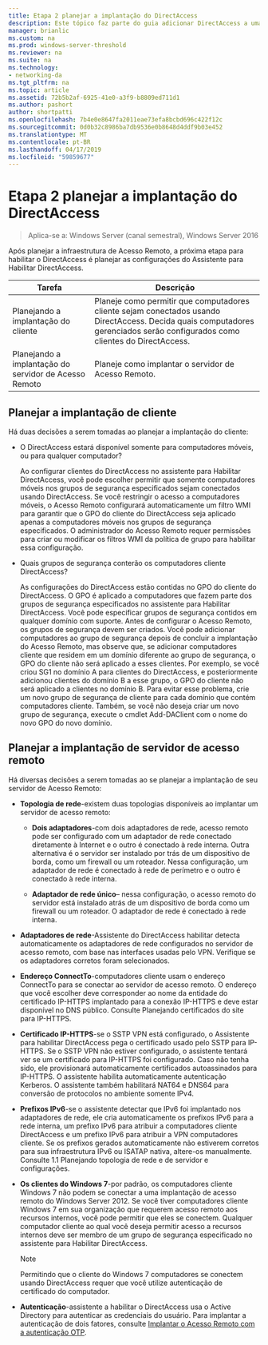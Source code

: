 ```yaml
---
title: Etapa 2 planejar a implantação do DirectAccess
description: Este tópico faz parte do guia adicionar DirectAccess a uma implantação de acesso remoto existente (VPN) para Windows Server 2016
manager: brianlic
ms.custom: na
ms.prod: windows-server-threshold
ms.reviewer: na
ms.suite: na
ms.technology:
- networking-da
ms.tgt_pltfrm: na
ms.topic: article
ms.assetid: 72b5b2af-6925-41e0-a3f9-b8809ed711d1
ms.author: pashort
author: shortpatti
ms.openlocfilehash: 7b4e0e8647fa2011eae73efa8bcbd696c422f12c
ms.sourcegitcommit: 0d0b32c8986ba7db9536e0b8648d4ddf9b03e452
ms.translationtype: MT
ms.contentlocale: pt-BR
ms.lasthandoff: 04/17/2019
ms.locfileid: "59859677"
---
```

# <a name="step-2-plan-the-directaccess-deployment"></a>Etapa 2 planejar a implantação do DirectAccess

>Aplica-se a: Windows Server (canal semestral), Windows Server 2016

Após planejar a infraestrutura de Acesso Remoto, a próxima etapa para habilitar o DirectAccess é planejar as configurações do Assistente para Habilitar DirectAccess.  
  
|Tarefa|Descrição|  
|----|--------|  
|Planejando a implantação do cliente|Planeje como permitir que computadores cliente sejam conectados usando DirectAccess. Decida quais computadores gerenciados serão configurados como clientes do DirectAccess.|  
|Planejando a implantação do servidor de Acesso Remoto|Planeje como implantar o servidor de Acesso Remoto.|  
  
## <a name="bkmk_2_1_client"></a>Planejar a implantação de cliente  
Há duas decisões a serem tomadas ao planejar a implantação do cliente:  
  
-   O DirectAccess estará disponível somente para computadores móveis, ou para qualquer computador?  
  
    Ao configurar clientes do DirectAccess no assistente para Habilitar DirectAccess, você pode escolher permitir que somente computadores móveis nos grupos de segurança especificados sejam conectados usando DirectAccess. Se você restringir o acesso a computadores móveis, o Acesso Remoto configurará automaticamente um filtro WMI para garantir que o GPO do cliente do DirectAccess seja aplicado apenas a computadores móveis nos grupos de segurança especificados. O administrador do Acesso Remoto requer permissões para criar ou modificar os filtros WMI da política de grupo para habilitar essa configuração.  
  
-   Quais grupos de segurança conterão os computadores cliente DirectAccess?  
  
    As configurações do DirectAccess estão contidas no GPO do cliente do DirectAccess. O GPO é aplicado a computadores que fazem parte dos grupos de segurança especificados no assistente para Habilitar DirectAccess. Você pode especificar grupos de segurança contidos em qualquer domínio com suporte. Antes de configurar o Acesso Remoto, os grupos de segurança devem ser criados. Você pode adicionar computadores ao grupo de segurança depois de concluir a implantação do Acesso Remoto, mas observe que, se adicionar computadores cliente que residem em um domínio diferente ao grupo de segurança, o GPO do cliente não será aplicado a esses clientes. Por exemplo, se você criou SG1 no domínio A para clientes do DirectAccess, e posteriormente adicionou clientes do domínio B a esse grupo, o GPO do cliente não será aplicado a clientes no domínio B. Para evitar esse problema, crie um novo grupo de segurança de cliente para cada domínio que contém computadores cliente. Também, se você não deseja criar um novo grupo de segurança, execute o cmdlet Add-DAClient com o nome do novo GPO do novo domínio.  
  
## <a name="bkmk_2_2_server"></a>Planejar a implantação de servidor de acesso remoto  
Há diversas decisões a serem tomadas ao se planejar a implantação de seu servidor de Acesso Remoto:  
  
-   **Topologia de rede**-existem duas topologias disponíveis ao implantar um servidor de acesso remoto:  
  
    -   **Dois adaptadores**-com dois adaptadores de rede, acesso remoto pode ser configurado com um adaptador de rede conectado diretamente à Internet e o outro é conectado à rede interna. Outra alternativa é o servidor ser instalado por trás de um dispositivo de borda, como um firewall ou um roteador. Nessa configuração, um adaptador de rede é conectado à rede de perímetro e o outro é conectado à rede interna.  
  
    -   **Adaptador de rede único**– nessa configuração, o acesso remoto do servidor está instalado atrás de um dispositivo de borda como um firewall ou um roteador. O adaptador de rede é conectado à rede interna.  
  
-   **Adaptadores de rede**-Assistente do DirectAccess habilitar detecta automaticamente os adaptadores de rede configurados no servidor de acesso remoto, com base nas interfaces usadas pelo VPN. Verifique se os adaptadores corretos foram selecionados.  
  
-   **Endereço ConnectTo**-computadores cliente usam o endereço ConnectTo para se conectar ao servidor de acesso remoto. O endereço que você escolher deve corresponder ao nome da entidade do certificado IP-HTTPS implantado para a conexão IP-HTTPS e deve estar disponível no DNS público. Consulte Planejando certificados do site para IP-HTTPS.  
  
-   **Certificado IP-HTTPS**-se o SSTP VPN está configurado, o Assistente para habilitar DirectAccess pega o certificado usado pelo SSTP para IP-HTTPS. Se o SSTP VPN não estiver configurado, o assistente tentará ver se um certificado para IP-HTTPS foi configurado. Caso não tenha sido, ele provisionará automaticamente certificados autoassinados para IP-HTTPS. O assistente habilita automaticamente autenticação Kerberos. O assistente também habilitará NAT64 e DNS64 para conversão de protocolos no ambiente somente IPv4.  
  
-   **Prefixos IPv6**-se o assistente detectar que IPv6 foi implantado nos adaptadores de rede, ele cria automaticamente os prefixos IPv6 para a rede interna, um prefixo IPv6 para atribuir a computadores cliente DirectAccess e um prefixo IPv6 para atribuir a VPN computadores cliente. Se os prefixos gerados automaticamente não estiverem corretos para sua infraestrutura IPv6 ou ISATAP nativa, altere-os manualmente. Consulte 1.1 Planejando topologia de rede e de servidor e configurações.  
  
-   **Os clientes do Windows 7**-por padrão, os computadores cliente Windows 7 não podem se conectar a uma implantação de acesso remoto do Windows Server 2012. Se você tiver computadores cliente Windows 7 em sua organização que requerem acesso remoto aos recursos internos, você pode permitir que eles se conectem. Qualquer computador cliente ao qual você deseja permitir acesso a recursos internos deve ser membro de um grupo de segurança especificado no assistente para Habilitar DirectAccess.  
  
    > [!NOTE]
    > Permitindo que o cliente do Windows 7 computadores se conectem usando DirectAccess requer que você utilize autenticação de certificado do computador.
  
-   **Autenticação**-assistente a habilitar o DirectAccess usa o Active Directory para autenticar as credenciais do usuário. Para implantar a autenticação de dois fatores, consulte [Implantar o Acesso Remoto com a autenticação OTP](../../ras/otp/Deploy-RA-OTP.md).  
  

  


